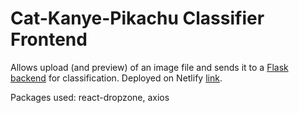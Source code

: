 # Cat-Kanye-Pikachu Classifier Frontend

Allows upload (and preview) of an image file and sends it to a [Flask backend](https://github.com/sahilshaheen/cat-kanye-pikachu-classifier-backend) for classification.
Deployed on Netlify [link](https://thirsty-lalande-65154c.netlify.app/).

Packages used: react-dropzone, axios
